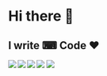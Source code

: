 # Hi there 👋

## I write ⌨ Code ♥

<img src="https://img.icons8.com/nolan/64/code-file.png"/>

<a href="https://www.stopstalk.com/user/profile/dhiraj_01" title="Coding" target="_blank">
    <img algin="left" src="https://img.icons8.com/nolan/64/code-file.png"/>
    <img  align="left" src="https://img.icons8.com/fluent/65/000000/code.png"/>
</a>


<a href="https://www.linkedin.com/in/dhiraj-govindvira/" title="Linkedln" target="_blank">
    <img align="left" src="https://img.icons8.com/cute-clipart/64/000000/linkedin.png"/>
</a>


<a href="https://www.instagram.com/dhiraj_1_11/" title="Instagram" target="_blank">
    <img align="left" src="https://img.icons8.com/cute-clipart/64/000000/instagram-new.png"/>
</a>



<!--
**Dhiraj-01/Dhiraj-01** is a ✨ _special_ ✨ repository because its `README.md` (this file) appears on your GitHub profile.

Here are some ideas to get you started:

- 🔭 I’m currently working on ...
- 🌱 I’m currently learning ...
- 👯 I’m looking to collaborate on ...
- 🤔 I’m looking for help with ...
- 💬 Ask me about ...
- 📫 How to reach me: ...
- 😄 Pronouns: ...
- ⚡ Fun fact: ...
-->
